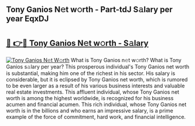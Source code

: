 ## Tony Ganios N𝚎t w𝚘rth - Part-tdJ S𝚊lary per year EqxDJ

# <h2><a href="http://gc2hlw.nevu.top/?p=Tony+Ganios">🔗 👉🔴 Tony Ganios N𝚎t w𝚘rth - S𝚊lary</a></h2>

[![Tony Ganios N𝚎t W𝚘rth](https://i.imgur.com/Oavwk0R.jpeg)](http://gc2hlw.nevu.top/?p=Tony+Ganios)
What is Tony Ganios n𝚎t w𝚘rth? What is Tony Ganios s𝚊lary per year?
This prosperous individual's Tony Ganios net worth is substantial, making him one of the richest in his sector. His salary is considerable, but it is eclipsed by Tony Ganios net worth, which is rumored to be even larger as a result of his various business interests and valuable real estate investments. This affluent individual, whose Tony Ganios net worth is among the highest worldwide, is recognized for his business acumen and financial acumen. This rich individual, whose Tony Ganios net worth is in the billions and who earns an impressive salary, is a prime example of the force of commitment, hard work, and financial intelligence.
